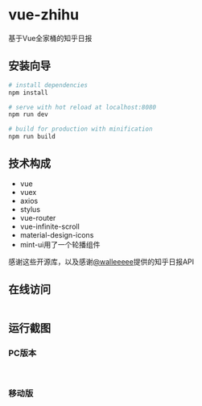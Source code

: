# vue-zhihu
基于Vue全家桶的知乎日报

## 安装向导

``` bash
# install dependencies
npm install

# serve with hot reload at localhost:8080
npm run dev

# build for production with minification
npm run build
```

## 技术构成
- vue
- vuex
- axios
- stylus
- vue-router
- vue-infinite-scroll
- material-design-icons
- mint-ui用了一个轮播组件

感谢这些开源库，以及感谢[@walleeeee](https://github.com/walleeeee/daily-zhihu)提供的知乎日报API

## 在线访问
<img src="https://raw.githubusercontent.com/Archmee/lkd2d97zvb5fvz89feyhwr98v/master/image170929/vue-daily-zhihu.png" alt="" />

## 运行截图

### PC版本
<img src="https://raw.githubusercontent.com/Archmee/lkd2d97zvb5fvz89feyhwr98v/master/image170929/2017-09-28_174430.png" alt="">
<img src="https://raw.githubusercontent.com/Archmee/lkd2d97zvb5fvz89feyhwr98v/master/image170929/2017-09-28_174557.png" alt="">
<img src="https://raw.githubusercontent.com/Archmee/lkd2d97zvb5fvz89feyhwr98v/master/image170929/2017-09-28_174513.png" alt="">
<img src="https://raw.githubusercontent.com/Archmee/lkd2d97zvb5fvz89feyhwr98v/master/image170929/2017-09-28_174749.png" alt="">

### 移动版
<img src="https://raw.githubusercontent.com/Archmee/lkd2d97zvb5fvz89feyhwr98v/master/image170929/2017-09-28_175259.png" alt="">
<img src="https://raw.githubusercontent.com/Archmee/lkd2d97zvb5fvz89feyhwr98v/master/image170929/2017-09-28_175520.png" alt="">
<img src="https://raw.githubusercontent.com/Archmee/lkd2d97zvb5fvz89feyhwr98v/master/image170929/2017-09-28_175412.png" alt="">
<img src="https://raw.githubusercontent.com/Archmee/lkd2d97zvb5fvz89feyhwr98v/master/image170929/2017-09-28_175037.png" alt="">